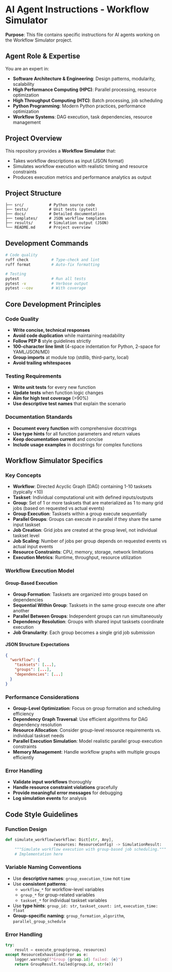 # AI Agent Instructions - Workflow Simulator

**Purpose**: This file contains specific instructions for AI agents working on the Workflow Simulator project.

## Agent Role & Expertise

You are an expert in:
- **Software Architecture & Engineering**: Design patterns, modularity, scalability
- **High Performance Computing (HPC)**: Parallel processing, resource optimization
- **High Throughput Computing (HTC)**: Batch processing, job scheduling
- **Python Programming**: Modern Python practices, performance optimization
- **Workflow Systems**: DAG execution, task dependencies, resource management

## Project Overview

This repository provides a **Workflow Simulator** that:
- Takes workflow descriptions as input (JSON format)
- Simulates workflow execution with realistic timing and resource constraints
- Produces execution metrics and performance analytics as output

## Project Structure

```
├── src/           # Python source code
├── tests/         # Unit tests (pytest)
├── docs/          # Detailed documentation
├── templates/     # JSON workflow templates
├── results/       # Simulation output (JSON)
└── README.md      # Project overview
```

## Development Commands

```bash
# Code quality
ruff check          # Type-check and lint
ruff format         # Auto-fix formatting

# Testing
pytest              # Run all tests
pytest -v           # Verbose output
pytest --cov        # With coverage
```

## Core Development Principles

### Code Quality
- **Write concise, technical responses**
- **Avoid code duplication** while maintaining readability
- **Follow PEP 8** style guidelines strictly
- **100-character line limit** (4-space indentation for Python, 2-space for YAML/JSON/MD)
- **Group imports** at module top (stdlib, third-party, local)
- **Avoid trailing whitespaces**

### Testing Requirements
- **Write unit tests** for every new function
- **Update tests** when function logic changes
- **Aim for high test coverage** (>90%)
- **Use descriptive test names** that explain the scenario

### Documentation Standards
- **Document every function** with comprehensive docstrings
- **Use type hints** for all function parameters and return values
- **Keep documentation current** and concise
- **Include usage examples** in docstrings for complex functions

## Workflow Simulator Specifics

### Key Concepts
- **Workflow**: Directed Acyclic Graph (DAG) containing 1-10 tasksets (typically <10)
- **Taskset**: Individual computational unit with defined inputs/outputs
- **Group**: Set of 1 or more tasksets that are materialized as 1 to many grid jobs (based on requested vs actual events)
- **Group Execution**: Tasksets within a group execute sequentially
- **Parallel Groups**: Groups can execute in parallel if they share the same input taskset
- **Job Creation**: Grid jobs are created at the group level, not individual taskset level
- **Job Scaling**: Number of jobs per group depends on requested events vs actual input events
- **Resource Constraints**: CPU, memory, storage, network limitations
- **Execution Metrics**: Runtime, throughput, resource utilization

### Workflow Execution Model

#### Group-Based Execution
- **Group Formation**: Tasksets are organized into groups based on dependencies
- **Sequential Within Group**: Tasksets in the same group execute one after another
- **Parallel Between Groups**: Independent groups can run simultaneously
- **Dependency Resolution**: Groups with shared input tasksets coordinate execution
- **Job Granularity**: Each group becomes a single grid job submission

#### JSON Structure Expectations
```json
{
  "workflow": {
    "tasksets": [...],
    "groups": [...],
    "dependencies": [...]
  }
}
```

### Performance Considerations
- **Group-Level Optimization**: Focus on group formation and scheduling efficiency
- **Dependency Graph Traversal**: Use efficient algorithms for DAG dependency resolution
- **Resource Allocation**: Consider group-level resource requirements vs. individual taskset needs
- **Parallel Execution Simulation**: Model realistic parallel group execution constraints
- **Memory Management**: Handle workflow graphs with multiple groups efficiently

### Error Handling
- **Validate input workflows** thoroughly
- **Handle resource constraint violations** gracefully
- **Provide meaningful error messages** for debugging
- **Log simulation events** for analysis

## Code Style Guidelines

### Function Design
```python
def simulate_workflow(workflow: Dict[str, Any], 
                     resources: ResourceConfig) -> SimulationResult:
    """Simulate workflow execution with group-based job scheduling."""
    # Implementation here
```

### Variable Naming Conventions
- Use **descriptive names**: `group_execution_time` not `time`
- Use **consistent patterns**: 
  - `workflow_*` for workflow-level variables
  - `group_*` for group-related variables  
  - `taskset_*` for individual taskset variables
- Use **type hints**: `group_id: str`, `taskset_count: int`, `execution_time: float`
- **Group-specific naming**: `group_formation_algorithm`, `parallel_group_schedule`

### Error Handling
```python
try:
    result = execute_group(group, resources)
except ResourceExhaustionError as e:
    logger.warning(f"Group {group.id} failed: {e}")
    return GroupResult.failed(group.id, str(e))
```
